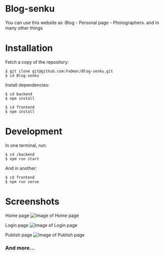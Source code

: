 # Blog-senku
 You can use this website as :Blog - Personal page - Photographers. and in many other things

# Installation
Fetch a copy of the repository:
```
$ git clone git@github.com:FxOmar/Blog-senku.git
$ cd Blog-senku
```
Install dependencies:
```
$ cd backend
$ npm install
```
```
$ cd frontend
$ npm install
```
# Development
In one terminal, run:
```
$ cd /backend
$ npm run start
```
And in another:
```
$ cd frontend
$ npm run serve
```
# Screenshots
Home page
![Image of Home page](https://i.ibb.co/C7hmDZh/screencapture-localhost-8080-2019-12-28-21-59-31.png)

Login page
![Image of Login page](https://i.ibb.co/gjVwJyN/screencapture-localhost-8080-login-2019-12-28-22-00-54.png)

Publish page
![Image of Publish page](https://i.ibb.co/c8pfVHk/screencapture-localhost-8080-user-new-2019-12-28-22-00-14.png)

### And more...
